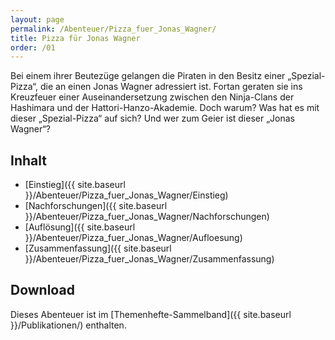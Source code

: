 ```yaml
---
layout: page
permalink: /Abenteuer/Pizza_fuer_Jonas_Wagner/
title: Pizza für Jonas Wagner
order: /01
---
```


Bei einem ihrer Beutezüge gelangen die Piraten in den Besitz einer „Spezial-Pizza“, die an einen Jonas Wagner adressiert ist. Fortan geraten sie ins Kreuzfeuer einer Auseinandersetzung zwischen den Ninja-Clans der Hashimara und der Hattori-Hanzo-Akademie. Doch warum? Was hat es mit dieser „Spezial-Pizza“ auf sich? Und wer zum Geier ist dieser „Jonas Wagner“?

## Inhalt

- [Einstieg]({{ site.baseurl }}/Abenteuer/Pizza_fuer_Jonas_Wagner/Einstieg)
- [Nachforschungen]({{ site.baseurl }}/Abenteuer/Pizza_fuer_Jonas_Wagner/Nachforschungen)
- [Auflösung]({{ site.baseurl }}/Abenteuer/Pizza_fuer_Jonas_Wagner/Aufloesung)
- [Zusammenfassung]({{ site.baseurl }}/Abenteuer/Pizza_fuer_Jonas_Wagner/Zusammenfassung)

## Download

Dieses Abenteuer ist im [Themenhefte-Sammelband]({{ site.baseurl }}/Publikationen/) enthalten.
